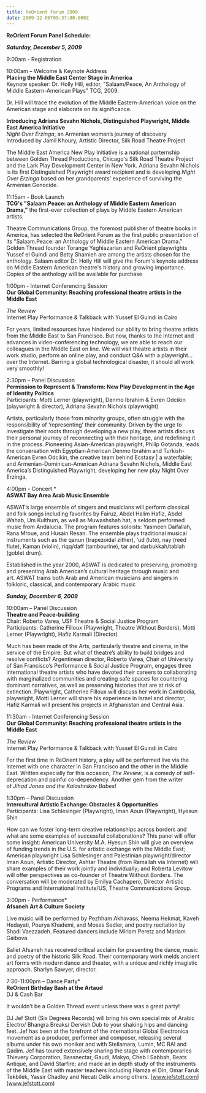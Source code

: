 ```yaml
---
title: ReOrient Forum 2009
date: 2009-12-06T09:37:00.000Z
---
```

**ReOrient Forum Panel Schedule:**

***Saturday, December 5, 2009***

9:00am - Registration

10:00am – Welcome & Keynote Address\
**Placing the Middle East Center Stage in America**\
Keynote speaker: Dr. Holly Hill, editor, "Salaam/Peace, An Anthology of Middle Eastern-American Plays" TCG, 2009.

Dr. Hill will trace the evolution of the Middle Eastern-American voice on the American stage and elaborate on its significance.

**Introducing Adriana Sevahn Nichols, Distinguished Playwright, Middle East America Initiative**\
*Night Over Erzinga*, an Armenian woman’s journey of discovery\
Introduced by Jamil Khoury, Artistic Director, Silk Road Theatre Project

The Middle East America New Play Initiative is a national parternship between Golden Thread Productions, Chicago's Silk Road Theatre Project and the Lark Play Development Center in New York. Adriana Sevahn Nichols is its first Distinguished Playwright award recipient and is developing *Night Over Erzinga* based on her grandparents' experience of surviving the Armenian Genocide.



11:15am - Book Launch\
**TCG's "Salaam.Peace: an Anthology of Middle Eastern American Drama,”** the first-ever collection of plays by Middle Eastern American artists.

Theatre Communications Group, the foremost publisher of theatre books in America, has selected the ReOrient Forum as the first public presentation of its "Salaam.Peace: an Anthology of Middle Eastern American Drama.” Golden Thread founder Torange Yeghiazarian and ReOrient playwrights Yussef el Guindi and Betty Shamieh are among the artists chosen for the anthology. Salaam editor Dr. Holly Hill will give the Forum's keynote address on Middle Eastern American theatre's history and growing importance. Copies of the anthology will be available for purchase

1:00pm - Internet Conferencing Session\
**Our Global Community: Reaching professional theatre artists in the Middle East**

*The Review*\
Internet Play Performance & Talkback with Yussef El Guindi in Cairo

For years, limited resources have hindered our ability to bring theatre artists from the Middle East to San Francisco. But now, thanks to the Internet and advances in video-conferencing technology, we are able to reach our colleagues in the Middle East on line. We will visit theatre artists in their work studio, perform an online play, and conduct Q&A with a playwright…over the Internet. Barring a global technological disaster, it should all work very smoothly!



2:30pm – Panel Discussion\
**Permission to Represent & Transform: New Play Development in the Age of Identity Politics**\
Participants: Motti Lerner (playwright), Denmo Ibrahim & Evren Odcikin (playwright & director), Adriana Sevahn Nichols (playwright)

Artists, particularly those from minority groups, often struggle with the responsibility of ‘representing’ their community. Driven by the urge to investigate their roots through developing a new play, three artists discuss their personal journey of reconnecting with their heritage, and redefining it in the process. Pioneering Asian-American playwright, Philip Gotanda, leads the conversation with Egyptian-American Denmo Ibrahim and Turkish-American Evren Odcikin, the creative team behind Ecstasy | a waterfable; and Armenian-Dominican-American Adriana Sevahn Nichols, Middle East America’s Distinguished Playwright, developing her new play Night Over Erzinga.



4:00pm - Concert *\
**ASWAT Bay Area Arab Music Ensemble**

ASWAT’s large ensemble of singers and musicians will perform classical and folk songs including favorites by Fairuz, Abdel Halim Hafiz, Abdel Wahab, Um Kulthum, as well as Muwashshah hat, a seldom performed music from Andalucía. The program features soloists: Yasmeen Daifallah, Rana Mroue, and Husain Resan. The ensemble plays traditional musical instruments such as the qanun (trapezoidal zither), ‘ud (lute), nay (reed flute), Kaman (violin), riqq/daff (tambourine), tar and darbukkah/tablah (goblet drum).

Established in the year 2000, ASWAT is dedicated to preserving, promoting and presenting Arab American’s cultural heritage through music and art. ASWAT trains both Arab and American musicians and singers in folkloric, classical, and contemporary Arabic music



***Sunday, December 6, 2009***

10:00am – Panel Discussion\
**Theatre and Peace-building**\
Chair: Roberto Varea, USF Theatre & Social Justice Program\
Participants: Catherine Filloux (Playwright, Theatre Without Borders), Motti Lerner (Playwright), Hafiz Karmali (Director)

Much has been made of the Arts, particularly theatre and cinema, in the service of the Empire. But what of theatre’s ability to build bridges and resolve conflicts? Argentinean director, Roberto Varea, Chair of University of San Francisco’s Performance & Social Justice Program, engages three international theatre artists who have devoted their careers to collaborating with marginalized communities and creating safe spaces for countering dominant narratives, as well as preserving histories that are at risk of extinction. Playwright, Catherine Filloux will discuss her work in Cambodia, playwright, Motti Lerner will share his experience in Israel and director, Hafiz Karmali will present his projects in Afghanistan and Central Asia.



11:30am - Internet Conferencing Session\
**Our Global Community: Reaching professional theatre artists in the Middle East**

*The Review*\
Internet Play Performance & Talkback with Yussef El Guindi in Cairo

For the first time in ReOrient history, a play will be performed live via the Internet with one character in San Francisco and the other in the Middle East. Written especially for this occasion, *The Review*, is a comedy of self-deprecation and painful co-dependency. Another gem from the writer of *Jihad Jones and the Kalashnikov Babes*!



1:30pm – Panel Discussion\
**Intercultural Artistic Exchange: Obstacles & Opportunities**\
Participants: Lisa Schlesinger (Playwright), Iman Aoun (Playwright), Hyesun Shin

How can we foster long-term creative relationships across borders and what are some examples of successful collaborations? This panel will offer some insight: American University M.A. Hyesun Shin will give an overview of funding trends in the U.S. for artistic exchange with the Middle East; American playwright Lisa Schlesinger and Palestinian playwright/director Iman Aoun, Artistic Director, Ashtar Theatre (from Ramallah via Internet) will share examples of their work jointly and individually; and Roberta Levitow will offer perspectives as co-founder of Theatre Without Borders. The conversation will be moderated by Emilya Cachapero, Director Artistic Programs and International Institute/US, Theatre Communications Group.



3:00pm - Performance*\
**Afsaneh Art & Culture Society**

Live music will be performed by Pezhham Akhavass, Neema Hekmat, Kaveh Hedayati, Pourya Khademi, and Moses Sedler, and poetry recitation by Shadi Vaezzadeh. Featured dancers include Miriam Peretz and Mariam Gaibova.

Ballet Afsaneh has received critical acclaim for presenting the dance, music and poetry of the historic Silk Road. Their contemporary work melds ancient art forms with modern dance and theater, with a unique and richly imagistic approach. Sharlyn Sawyer, director.

7:30-11:00pm – Dance Party*\
**ReOrient Birthday Bash at the Artaud**\
DJ & Cash Bar

It wouldn’t be a Golden Thread event unless there was a great party!

DJ Jef Stott (Six Degrees Records) will bring his own special mix of Arabic Electro/ Bhangra Breaks/ Dervish Dub to your shaking hips and dancing feet. Jef has been at the forefront of the international Global Electronica movement as a producer, performer and composer, releasing several albums under his own moniker and with Stellamara, Lumin, MC RAI and Qadim. Jef has toured extensively sharing the stage with contemporaries Thievery Corporation, Bassnectar, Gaudi, Makyo, Cheb I Sabbah, Beats Antique, and David Starfire; and made an in depth study of the instruments of the Middle East with master teachers including Hamza el Din, Omar Faruk Tekbilek, Yassir Chadley and Necati Celik among others. [www.jefstott.com](www.jefstott.com)